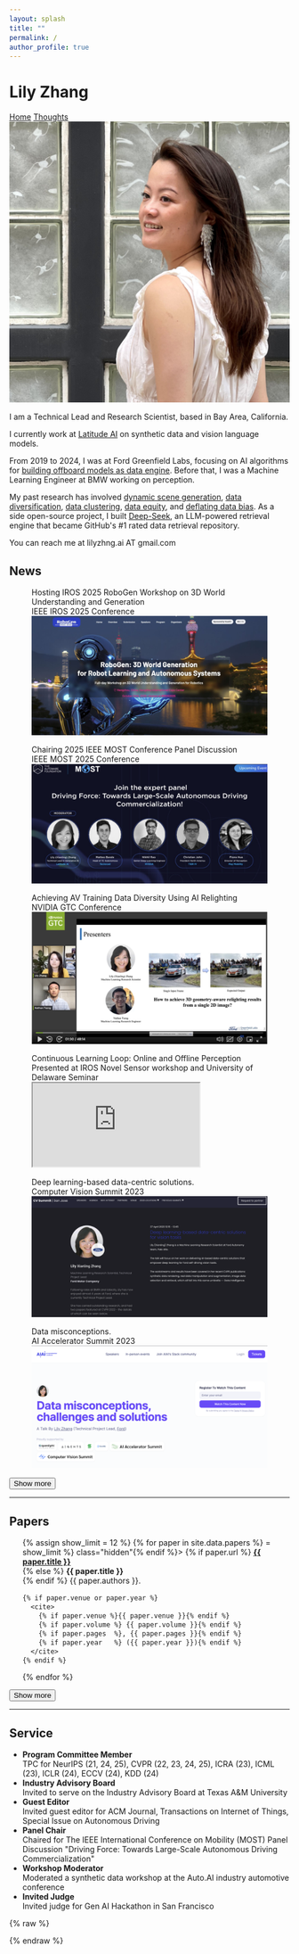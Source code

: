 ```yaml
---
layout: splash
title: ""
permalink: /
author_profile: true
---
```


<div class="header-container">
  <div class="name-container">
    <h1 class="author-name">Lily Zhang</h1>
  </div>
  <div class="navigation-container">
    <a href="/" class="nav-link">Home</a>
    <a href="/thoughts" class="nav-link">Thoughts</a>
  </div>
</div>

<!-- ░░░ Bio block with photo and links ░░░ -->
<div class="intro-flex">
  <div class="intro-left">          <!-- NEW wrapper -->
      <img src="/assets/img/prof_pic.jpg"
           alt="Lily Zhang"
           class="intro-avatar">
        <!-- social icons -->
        <div class="social-links">
          <a href="https://www.linkedin.com/in/alchemz/" aria-label="LinkedIn">
            <i class="fab fa-linkedin"></i>
          </a>
          <a href="https://github.com/alchemz" aria-label="GitHub">
            <i class="fab fa-github"></i>
          </a>
          <a href="https://scholar.google.com/citations?user=la-Mx-UAAAAJ" aria-label="Google Scholar">
            <i class="ai ai-google-scholar"></i>
          </a>
        </div>
  </div>

  <div class="intro-text">
    <p>
      I am a Technical Lead and Research Scientist, based in Bay Area, California.
    </p>
    <p>
      I currently work at <a href="https://lat.ai/" target="_blank" rel="noopener">Latitude AI</a> on synthetic data and vision language models.
    </p>
    <p>
      From 2019 to 2024, I was at Ford Greenfield Labs, focusing on AI algorithms for <a href="https://www.linkedin.com/pulse/from-lab-road-turning-self-driving-research-production-zhang/?trackingId=eV%2FKTo9HTx6STl2nFehbLA%3D%3D">building offboard models as data engine</a>. Before that, I was a Machine Learning Engineer at BMW working on perception.
    </p>
    <p>
      My past research has involved <a href="https://arxiv.org/abs/2412.15447">dynamic scene generation</a>, <a href="https://openaccess.thecvf.com/content/CVPR2022/papers/Zhang_SIMBAR_Single_Image-Based_Scene_Relighting_for_Effective_Data_Augmentation_for_CVPR_2022_paper.pdf">data diversification</a>, <a href="https://openaccess.thecvf.com/content/CVPR2022W/VDU/papers/Jaipuria_deepPIC_Deep_Perceptual_Image_Clustering_for_Identifying_Bias_in_Vision_CVPRW_2022_paper.pdf">data clustering</a>, <a href="https://openaccess.thecvf.com/content/ICCV2023W/OODCV/papers/Shrivastava_DatasetEquity_Are_All_Samples_Created_Equal_In_The_Quest_For_ICCVW_2023_paper.pdf">data equity</a>, and <a href="https://openaccess.thecvf.com/content_CVPRW_2020/papers/w45/Jaipuria_Deflating_Dataset_Bias_Using_Synthetic_Data_Augmentation_CVPRW_2020_paper.pdf">deflating data bias</a>. As a side open-source project, I built <a href="https://github.com/dzhng/deep-seek" target="_blank" rel="noopener">Deep-Seek</a>, an LLM-powered retrieval engine that became GitHub's #1 rated data retrieval repository.
    </p>
    <p>
      You can reach me at lilyzhng.ai AT gmail.com
    </p>
  </div>
</div>




## News

<div id="talks-videos" class="video-grid">
<figure>
  <figcaption>Hosting IROS 2025 RoboGen Workshop on 3D World Understanding and Generation<br><span class="venue-text">IEEE IROS 2025 Conference</span></figcaption>
  <a href="https://robogen-iros.github.io/" target="_blank" rel="noopener" class="2025-iros-link">
    <img src="/assets/img/invited_talks/2025_iros.jpeg" alt="IROS Workshop" class="talk-thumbnail">
  </a>
</figure>

<figure>
  <figcaption>Chairing 2025 IEEE MOST Conference Panel Discussion<br><span class="venue-text">IEEE MOST 2025 Conference</span></figcaption>
  <a href="https://ieeemobility.org/MOST2025/keynote.php" target="_blank" rel="noopener" class="2025-most-link">
    <img src="/assets/img/invited_talks/2025_most.png" alt="2025 MOST" class="talk-thumbnail">
  </a>
</figure>

<figure>
  <figcaption>Achieving AV Training Data Diversity Using AI Relighting<br><span class="venue-text">NVIDIA GTC Conference</span></figcaption>
  <a href="https://www.nvidia.com/en-us/on-demand/session/gtcspring23-s51407/" target="_blank" rel="noopener" class="nvidia-talk-link">
    <img src="/assets/img/invited_talks/2023_nvidia_2.png" alt="NVIDIA GTC Talk on Scene Relighting" class="talk-thumbnail">
    <div class="play-overlay">
      <i class="fas fa-circle-play"></i>
    </div>
  </a>
</figure>

<figure>
  <figcaption>Continuous Learning Loop: Online and Offline Perception<br><span class="venue-text">Presented at IROS Novel Sensor workshop and University of Delaware Seminar</span></figcaption>
  <iframe
    src="https://www.youtube.com/embed/_xMXiK9wBxE?playsinline=1&rel=0&mute=1"
    title="University of Delaware Lecture"
  ></iframe>
</figure>



<figure class="video-item hidden">
  <figcaption>Deep learning-based data-centric solutions.<br><span class="venue-text">Computer Vision Summit 2023</span></figcaption>
  <a href="https://computervisionsummit.com/location/cvsanjose/speaker/lilyxianlingzhang" target="_blank" rel="noopener" class="cv-summit-link">
    <img src="/assets/img/invited_talks/cv_summit_2023.png" alt="Computer Vision Summit 2023" class="talk-thumbnail">
  </a>
</figure>

<figure class="video-item hidden">
  <figcaption>Data misconceptions.<br><span class="venue-text">AI Accelerator Summit 2023</span></figcaption>
  <a href="https://www.researchgate.net/publication/382000139_Data_misconceptions_challenges_and_solutions" target="_blank" rel="noopener" class="cv-summit-link">
    <img src="/assets/img/invited_talks/ai_institude.png" alt="AI Accelerator Summit 2023" class="talk-thumbnail">
  </a>
</figure>

</div>

<button id="talks-more-button" class="more-button" data-target="#talks-videos">Show&nbsp;more</button>



---

## Papers

<ul id="papers-list" class="bibliography">
{% assign show_limit = 12 %}
{% for paper in site.data.papers %}
  <li{% if forloop.index0 >= show_limit %} class="hidden"{% endif %}>
    {% if paper.url %}
      <strong><a href="{{ paper.url }}" target="_blank" rel="noopener">{{ paper.title }}</a></strong><br>
    {% else %}
      <strong>{{ paper.title }}</strong><br>
    {% endif %}
    {{ paper.authors }}.<br>

    {% if paper.venue or paper.year %}
      <cite>
        {% if paper.venue %}{{ paper.venue }}{% endif %}
        {% if paper.volume %} {{ paper.volume }}{% endif %}
        {% if paper.pages  %}, {{ paper.pages }}{% endif %}
        {% if paper.year   %} ({{ paper.year }}){% endif %}
      </cite>
    {% endif %}
  </li>
{% endfor %}
</ul>

<button id="papers-more-button"
        class="more-button"
        data-target="#papers-list">
  Show&nbsp;more
</button>


---

## Service

<ul id="service-list">
  <li>
    <strong>Program Committee Member</strong><br>
    TPC for NeurIPS (21, 24, 25), CVPR (22, 23, 24, 25), ICRA (23), ICML (23), ICLR (24), ECCV (24),  KDD (24)
  </li>
  
  <li>
    <strong>Industry Advisory Board</strong><br>
    Invited to serve on the Industry Advisory Board at Texas A&M University
  </li>
  
  <li>
    <strong>Guest Editor</strong><br>
    Invited guest editor for ACM Journal, Transactions on Internet of Things, Special Issue on Autonomous Driving
  </li>

  
  <li>
    <strong>Panel Chair</strong><br>
    Chaired for The IEEE International Conference on Mobility (MOST) Panel Discussion "Driving Force: Towards Large-Scale Autonomous Driving Commercialization"
  </li>
  
  <li>
    <strong>Workshop Moderator</strong><br>
    Moderated a synthetic data workshop at the Auto.AI industry automotive conference
  </li>
  
  <li>
    <strong>Invited Judge</strong><br>
    Invited judge for Gen AI Hackathon in San Francisco
  </li>
</ul>

<!-- put this at the very end of index.md (or whatever page),            -->
<!-- right before the closing markdown '---' or before any footer include -->
{% raw %}
<script>
/* unified handler from previous message */
document.addEventListener("DOMContentLoaded", () => {
  // Hide 'Show more' buttons if there are no hidden items
  document.querySelectorAll(".more-button").forEach(btn => {
    const target = document.querySelector(btn.dataset.target);
    if (target && target.querySelectorAll(".hidden").length === 0) {
      btn.style.display = 'none';
    }
    
    btn.addEventListener("click", () => {
      const target = document.querySelector(btn.dataset.target);
      if (!target) return;

      target.querySelectorAll(".hidden").forEach(fig => {
        fig.classList.remove("hidden");
        const ifr = fig.querySelector("iframe[data-src]");
        if (ifr) ifr.src = ifr.dataset.src;
      });

      btn.remove();
    });
  });
});
</script>
{% endraw %}